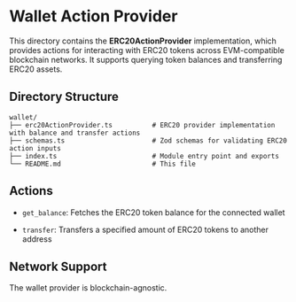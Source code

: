 # Wallet Action Provider

This directory contains the **ERC20ActionProvider** implementation, which provides actions for interacting with ERC20 tokens across EVM-compatible blockchain networks. It supports querying token balances and transferring ERC20 assets.

## Directory Structure

```
wallet/
├── erc20ActionProvider.ts          # ERC20 provider implementation with balance and transfer actions
├── schemas.ts                      # Zod schemas for validating ERC20 action inputs
├── index.ts                        # Module entry point and exports
└── README.md                       # This file
```

## Actions

- `get_balance`: Fetches the ERC20 token balance for the connected wallet

- `transfer`: Transfers a specified amount of ERC20 tokens to another address

## Network Support

The wallet provider is blockchain-agnostic.
